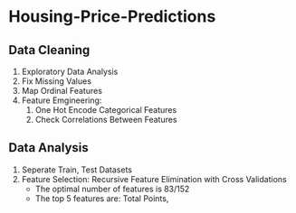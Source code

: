 # Housing-Price-Predictions

## Data Cleaning
1. Exploratory Data Analysis
2. Fix Missing Values
3. Map Ordinal Features
4. Feature Emgineering:
   1) One Hot Encode Categorical Features
   2) Check Correlations Between Features

## Data Analysis
1. Seperate Train, Test Datasets
2. Feature Selection: Recursive Feature Elimination with Cross Validations 
   * The optimal number of features is 83/152
   * The top 5 features are: Total Points,

